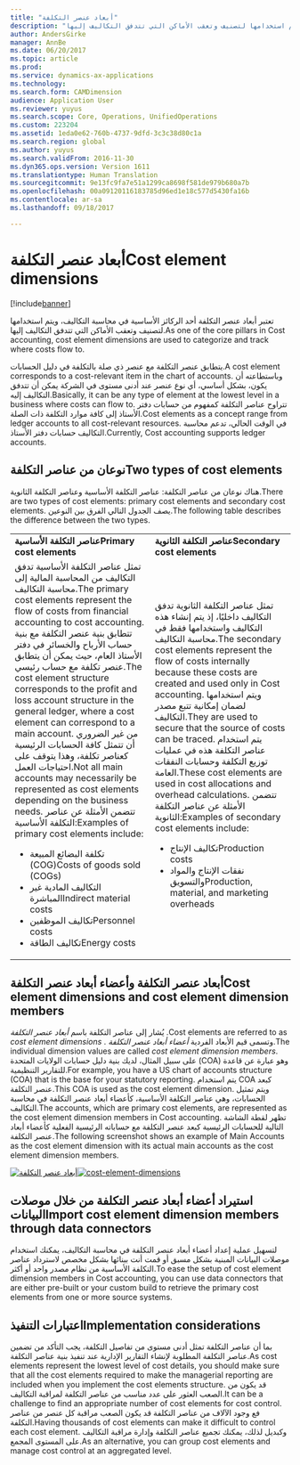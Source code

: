 ```yaml
---
title: "أبعاد عنصر التكلفة"
description: "تعتبر أبعاد عنصر التكلفة أحد الركائز الأساسية في محاسبة التكاليف، ويتم استخدامها لتصنيف وتعقب الأماكن التي تتدفق التكاليف إليها."
author: AndersGirke
manager: AnnBe
ms.date: 06/20/2017
ms.topic: article
ms.prod: 
ms.service: dynamics-ax-applications
ms.technology: 
ms.search.form: CAMDimension
audience: Application User
ms.reviewer: yuyus
ms.search.scope: Core, Operations, UnifiedOperations
ms.custom: 223204
ms.assetid: 1eda0e62-760b-4737-9dfd-3c3c38d80c1a
ms.search.region: global
ms.author: yuyus
ms.search.validFrom: 2016-11-30
ms.dyn365.ops.version: Version 1611
ms.translationtype: Human Translation
ms.sourcegitcommit: 9e13fc9fa7e51a1299ca8698f581de979b680a7b
ms.openlocfilehash: 00a09120116183785d96ed1e18c577d5430fa16b
ms.contentlocale: ar-sa
ms.lasthandoff: 09/18/2017

---
```


# <a name="cost-element-dimensions"></a><span data-ttu-id="e129f-103">أبعاد عنصر التكلفة</span><span class="sxs-lookup"><span data-stu-id="e129f-103">Cost element dimensions</span></span>

[!include[banner](../includes/banner.md)]


<span data-ttu-id="e129f-104">تعتبر أبعاد عنصر التكلفة أحد الركائز الأساسية في محاسبة التكاليف، ويتم استخدامها لتصنيف وتعقب الأماكن التي تتدفق التكاليف إليها.</span><span class="sxs-lookup"><span data-stu-id="e129f-104">As one of the core pillars in Cost accounting, cost element dimensions are used to categorize and track where costs flow to.</span></span> 

<span data-ttu-id="e129f-105">يتطابق عنصر التكلفة مع عنصر ذي صلة بالتكلفة في دليل الحسابات.</span><span class="sxs-lookup"><span data-stu-id="e129f-105">A cost element corresponds to a cost-relevant item in the chart of accounts.</span></span> <span data-ttu-id="e129f-106">وباستطاعته أن يكون، بشكل أساسي، أي نوع عنصر عند أدنى مستوى في الشركة يمكن أن تتدفق التكاليف إليه.</span><span class="sxs-lookup"><span data-stu-id="e129f-106">Basically, it can be any type of element at the lowest level in a business where costs can flow to.</span></span> <span data-ttu-id="e129f-107">تتراوح عناصر التكلفة كمفهوم من حسابات دفتر الأستاذ إلى كافة موارد التكلفة ذات الصلة.</span><span class="sxs-lookup"><span data-stu-id="e129f-107">Cost elements as a concept range from ledger accounts to all cost-relevant resources.</span></span> <span data-ttu-id="e129f-108">في الوقت الحالي، تدعم محاسبة التكاليف حسابات دفتر الأستاذ.</span><span class="sxs-lookup"><span data-stu-id="e129f-108">Currently, Cost accounting supports ledger accounts.</span></span>

## <a name="two-types-of-cost-elements"></a><span data-ttu-id="e129f-109">نوعان من عناصر التكلفة</span><span class="sxs-lookup"><span data-stu-id="e129f-109">Two types of cost elements</span></span>
<span data-ttu-id="e129f-110">هناك نوعان من عناصر التكلفة: عناصر التكلفة الأساسية وعناصر التكلفة الثانوية.</span><span class="sxs-lookup"><span data-stu-id="e129f-110">There are two types of cost elements: primary cost elements and secondary cost elements.</span></span> <span data-ttu-id="e129f-111">يصف الجدول التالي الفرق بين النوعين.</span><span class="sxs-lookup"><span data-stu-id="e129f-111">The following table describes the difference between the two types.</span></span>

<table>
<colgroup>
<col width="50%" />
<col width="50%" />
</colgroup>
<tbody>
<tr class="odd">
<td><span data-ttu-id="e129f-112"><strong>عناصر التكلفة الأساسية</strong></span><span class="sxs-lookup"><span data-stu-id="e129f-112"><strong>Primary cost elements</strong></span></span></td>
<td><span data-ttu-id="e129f-113"><strong>عناصر التكلفة الثانوية</strong></span><span class="sxs-lookup"><span data-stu-id="e129f-113"><strong>Secondary cost elements</strong></span></span></td>
</tr>
<tr class="even">
<td><span data-ttu-id="e129f-114">تمثل عناصر التكلفة الأساسية تدفق التكاليف من المحاسبة المالية إلى محاسبة التكاليف.</span><span class="sxs-lookup"><span data-stu-id="e129f-114">The primary cost elements represent the flow of costs from financial accounting to cost accounting.</span></span> <span data-ttu-id="e129f-115">تتطابق بنية عنصر التكلفة مع بنية حساب الأرباح والخسائر في دفتر الأستاذ العام، حيث يمكن أن يتطابق عنصر تكلفة مع حساب رئيسي.</span><span class="sxs-lookup"><span data-stu-id="e129f-115">The cost element structure corresponds to the profit and loss account structure in the general ledger, where a cost element can correspond to a main account.</span></span> <span data-ttu-id="e129f-116">من غير الضروري أن تتمثل كافة الحسابات الرئيسية كعناصر تكلفة، وهذا يتوقف على احتياجات العمل.</span><span class="sxs-lookup"><span data-stu-id="e129f-116">Not all main accounts may necessarily be represented as cost elements depending on the business needs.</span></span> <span data-ttu-id="e129f-117">تتضمن الأمثلة عن عناصر التكلفة الأساسية:</span><span class="sxs-lookup"><span data-stu-id="e129f-117">Examples of primary cost elements include:</span></span>
<ul>
<li><span data-ttu-id="e129f-118">تكلفة البضائع المبيعة (COG)</span><span class="sxs-lookup"><span data-stu-id="e129f-118">Costs of goods sold (COGs)</span></span></li>
<li><span data-ttu-id="e129f-119">التكاليف المادية غير المباشرة</span><span class="sxs-lookup"><span data-stu-id="e129f-119">Indirect material costs</span></span></li>
<li><span data-ttu-id="e129f-120">تكاليف الموظفين</span><span class="sxs-lookup"><span data-stu-id="e129f-120">Personnel costs</span></span></li>
<li><span data-ttu-id="e129f-121">تكاليف الطاقة</span><span class="sxs-lookup"><span data-stu-id="e129f-121">Energy costs</span></span></li>
</ul></td>
<td><span data-ttu-id="e129f-122">تمثل عناصر التكلفة الثانوية تدفق التكاليف داخليًا، إذ يتم إنشاء هذه التكاليف واستخدامها فقط في محاسبة التكاليف.</span><span class="sxs-lookup"><span data-stu-id="e129f-122">The secondary cost elements represent the flow of costs internally because these costs are created and used only in Cost accounting.</span></span> <span data-ttu-id="e129f-123">ويتم استخدامها لضمان إمكانية تتبع مصدر التكاليف.</span><span class="sxs-lookup"><span data-stu-id="e129f-123">They are used to secure that the source of costs can be traced.</span></span> <span data-ttu-id="e129f-124">يتم استخدام عناصر التكلفة هذه في عمليات توزيع التكلفة وحسابات النفقات العامة.</span><span class="sxs-lookup"><span data-stu-id="e129f-124">These cost elements are used in cost allocations and overhead calculations.</span></span> <span data-ttu-id="e129f-125">تتضمن الأمثلة عن عناصر التكلفة الثانوية:</span><span class="sxs-lookup"><span data-stu-id="e129f-125">Examples of secondary cost elements include:</span></span>
<ul>
<li><span data-ttu-id="e129f-126">تكاليف الإنتاج</span><span class="sxs-lookup"><span data-stu-id="e129f-126">Production costs</span></span></li>
<li><span data-ttu-id="e129f-127">نفقات الإنتاج والمواد والتسويق</span><span class="sxs-lookup"><span data-stu-id="e129f-127">Production, material, and marketing overheads</span></span></li>
</ul></td>
</tr>
</tbody>
</table>

## <a name="cost-element-dimensions-and-cost-element-dimension-members"></a><span data-ttu-id="e129f-128">أبعاد عنصر التكلفة وأعضاء أبعاد عنصر التكلفة</span><span class="sxs-lookup"><span data-stu-id="e129f-128">Cost element dimensions and cost element dimension members</span></span>
<span data-ttu-id="e129f-129">يُشار إلى عناصر التكلفة باسم *أبعاد عنصر التكلفة* .</span><span class="sxs-lookup"><span data-stu-id="e129f-129">Cost elements are referred to as *cost element dimensions* .</span></span> <span data-ttu-id="e129f-130">وتسمى قيم الأبعاد الفردية *أعضاء أبعاد عنصر التكلفة*.</span><span class="sxs-lookup"><span data-stu-id="e129f-130">The individual dimension values are called *cost element dimension members*.</span></span> <span data-ttu-id="e129f-131">على سبيل المثال، لديك بنية دليل حسابات الولايات المتحدة (COA) وهو عبارة عن قاعدة للتقارير التنظيمية.</span><span class="sxs-lookup"><span data-stu-id="e129f-131">For example, you have a US chart of accounts structure (COA) that is the base for your statutory reporting.</span></span> <span data-ttu-id="e129f-132">يتم استخدام COA كبعد عنصر التكلفة.</span><span class="sxs-lookup"><span data-stu-id="e129f-132">This COA is used as the cost element dimension.</span></span> <span data-ttu-id="e129f-133">ويتم تمثيل الحسابات، وهي عناصر التكلفة الأساسية، كأعضاء أبعاد عنصر التكلفة في محاسبة التكاليف.</span><span class="sxs-lookup"><span data-stu-id="e129f-133">The accounts, which are primary cost elements, are represented as the cost element dimension members in Cost accounting.</span></span> <span data-ttu-id="e129f-134">تظهر لقطة الشاشة التالية للحسابات الرئيسية كبعد عنصر التكلفة مع حساباته الرئيسية الفعلية كأعضاء أبعاد عنصر التكلفة.</span><span class="sxs-lookup"><span data-stu-id="e129f-134">The following screenshot shows an example of Main Accounts as the cost element dimension with its actual main accounts as the cost element dimension members.</span></span> 

<span data-ttu-id="e129f-135">[![أبعاد عنصر التكلفة](./media/cost-element-dimensions.png)](./media/cost-element-dimensions.png)</span><span class="sxs-lookup"><span data-stu-id="e129f-135">[![cost-element-dimensions](./media/cost-element-dimensions.png)](./media/cost-element-dimensions.png)</span></span>

## <a name="import-cost-element-dimension-members-through-data-connectors"></a><span data-ttu-id="e129f-136">استيراد أعضاء أبعاد عنصر التكلفة من خلال موصلات البيانات</span><span class="sxs-lookup"><span data-stu-id="e129f-136">Import cost element dimension members through data connectors</span></span>
<span data-ttu-id="e129f-137">لتسهيل عملية إعداد أعضاء أبعاد عنصر التكلفة في محاسبة التكاليف، يمكنك استخدام موصلات البيانات المبنية بشكل مسبق أو قمت أنت ببنائها بشكل مخصص لاسترداد عناصر التكلفة الأساسية من نظام مصدر واحد أو أكثر.</span><span class="sxs-lookup"><span data-stu-id="e129f-137">To ease the setup of cost element dimension members in Cost accounting, you can use data connectors that are either pre-built or your custom build to retrieve the primary cost elements from one or more source systems.</span></span>

## <a name="implementation-considerations"></a><span data-ttu-id="e129f-138">اعتبارات التنفيذ</span><span class="sxs-lookup"><span data-stu-id="e129f-138">Implementation considerations</span></span>
<span data-ttu-id="e129f-139">بما أن عناصر التكلفة تمثل أدنى مستوى من تفاصيل التكلفة، يجب التأكد من تضمين عناصر التكلفة المطلوبة لإنشاء التقارير الإدارية عند تنفيذ بنية عناصر التكلفة.</span><span class="sxs-lookup"><span data-stu-id="e129f-139">As cost elements represent the lowest level of cost details, you should make sure that all the cost elements required to make the managerial reporting are included when you implement the cost elements structure.</span></span> <span data-ttu-id="e129f-140">قد يكون من الصعب العثور على عدد مناسب من عناصر التكلفة لمراقبة التكاليف.</span><span class="sxs-lookup"><span data-stu-id="e129f-140">It can be a challenge to find an appropriate number of cost elements for cost control.</span></span> <span data-ttu-id="e129f-141">فع وجود الآلاف من عناصر التكلفة قد يكون الصعب مراقبة كل عنصر من عناصر التكلفة.</span><span class="sxs-lookup"><span data-stu-id="e129f-141">Having thousands of cost elements can make it difficult to control each cost element.</span></span> <span data-ttu-id="e129f-142">وكبديل لذلك، يمكنك تجميع عناصر التكلفة وإدارة مراقبة التكاليف على المستوى المجمع.</span><span class="sxs-lookup"><span data-stu-id="e129f-142">As an alternative, you can group cost elements and manage cost control at an aggregated level.</span></span>





